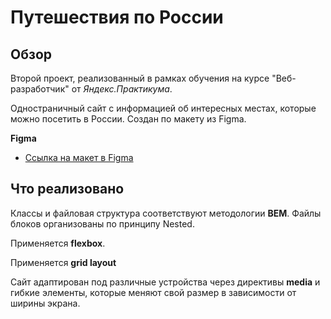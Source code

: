 # Путешествия по России

## Обзор

Второй проект, реализованный в рамках обучения на курсе "Веб-разработчик" от _Яндекс.Практикума_.

Одностраничный сайт с информацией об интересных местах, которые можно посетить в России. Создан по макету из Figma.

**Figma**

- [Ссылка на макет в Figma](https://www.figma.com/file/5S2WSbEFL6awjVWJ0NWL8Q/Sprint-3_-Russia-_-desktop-mobile?node-id=28503%3A0)

## Что реализовано

Классы и файловая структура соответствуют методологии **BEM**. Файлы блоков организованы по принципу Nested.

Применяется **flexbox**.

Применяется **grid layout**

Сайт адаптирован под различные устройства через директивы **media** и гибкие элементы, которые меняют свой размер в зависимости от ширины экрана.
